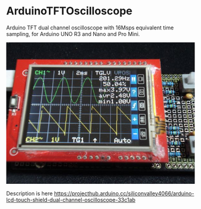 # ArduinoTFTOscilloscope
Arduino TFT dual channel oscilloscope with 16Msps equivalent time sampling, for Arduino UNO R3 and Nano and Pro Mini.

<img src="DSC00003.JPG">

Description is here https://projecthub.arduino.cc/siliconvalley4066/arduino-lcd-touch-shield-dual-channel-oscilloscope-33c1ab
